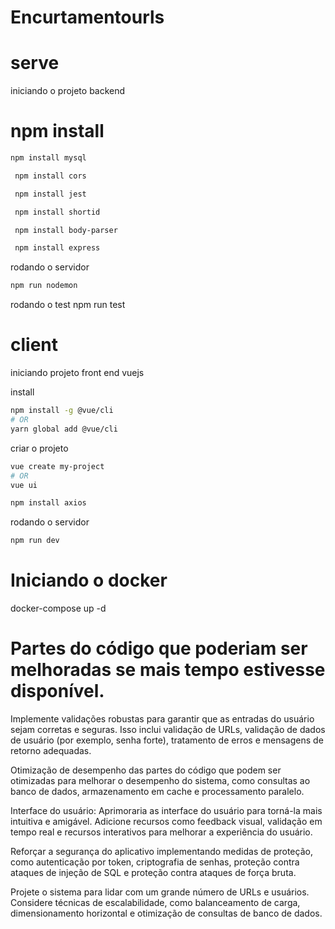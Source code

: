 # Encurtamentourls
# serve
iniciando o projeto backend
# npm install
```sh
npm install mysql
```
```sh 
 npm install cors
```
```sh 
 npm install jest
 ```
```sh 
 npm install shortid
```
```sh 
 npm install body-parser
```
```sh 
 npm install express
 ```
 
 rodando o servidor 
 ```sh
 npm run nodemon
 ```
rodando o test npm run test

# client
iniciando projeto front end vuejs

install
```sh
npm install -g @vue/cli
# OR
yarn global add @vue/cli
```
criar o projeto 
```sh
vue create my-project
# OR
vue ui
```
  ```sh
npm install axios
 ```
 rodando o servidor
  ```sh
npm run dev
 ```
# Iniciando o docker 
docker-compose up -d

# Partes do código que poderiam ser melhoradas se mais tempo estivesse disponível.

Implemente validações robustas para garantir que as entradas do usuário sejam corretas e seguras. Isso inclui validação de URLs, validação de dados de usuário (por exemplo, senha forte), tratamento de erros e mensagens de retorno adequadas.

Otimização de desempenho das partes do código que podem ser otimizadas para melhorar o desempenho do sistema, como consultas ao banco de dados, armazenamento em cache e processamento paralelo.

Interface do usuário: Aprimoraria as interface do usuário para torná-la mais intuitiva e amigável. Adicione recursos como feedback visual, validação em tempo real e recursos interativos para melhorar a experiência do usuário.

Reforçar a segurança do aplicativo implementando medidas de proteção, como autenticação por token, criptografia de senhas, proteção contra ataques de injeção de SQL e proteção contra ataques de força bruta.

Projete o sistema para lidar com um grande número de URLs e usuários. Considere técnicas de escalabilidade, como balanceamento de carga, dimensionamento horizontal e otimização de consultas de banco de dados.





